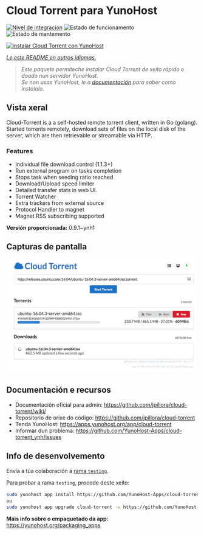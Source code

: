 <!--
NOTA: Este README foi creado automáticamente por <https://github.com/YunoHost/apps/tree/master/tools/readme_generator>
NON debe editarse manualmente.
-->

# Cloud Torrent para YunoHost

[![Nivel de integración](https://dash.yunohost.org/integration/cloud-torrent.svg)](https://dash.yunohost.org/appci/app/cloud-torrent) ![Estado de funcionamento](https://ci-apps.yunohost.org/ci/badges/cloud-torrent.status.svg) ![Estado de mantemento](https://ci-apps.yunohost.org/ci/badges/cloud-torrent.maintain.svg)

[![Instalar Cloud Torrent con YunoHost](https://install-app.yunohost.org/install-with-yunohost.svg)](https://install-app.yunohost.org/?app=cloud-torrent)

*[Le este README en outros idiomas.](./ALL_README.md)*

> *Este paquete permíteche instalar Cloud Torrent de xeito rápido e doado nun servidor YunoHost.*  
> *Se non usas YunoHost, le a [documentación](https://yunohost.org/install) para saber como instalalo.*

## Vista xeral

Cloud-Torrent is a a self-hosted remote torrent client, written in Go (golang). Started torrents remotely, download sets of files on the local disk of the server, which are then retrievable or streamable via HTTP.

### Features

- Individual file download control (1.1.3+)
- Run external program on tasks completion
- Stops task when seeding ratio reached
- Download/Upload speed limiter
- Detailed transfer stats in web UI.
- Torrent Watcher
- Extra trackers from external source
- Protocol Handler to magnet
- Magnet RSS subscribing supported


**Versión proporcionada:** 0.9.1~ynh1

## Capturas de pantalla

![Captura de pantalla de Cloud Torrent](./doc/screenshots/screenshot.png)

## Documentación e recursos

- Documentación oficial para admin: <https://github.com/jpillora/cloud-torrent/wiki/>
- Repositorio de orixe do código: <https://github.com/jpillora/cloud-torrent>
- Tenda YunoHost: <https://apps.yunohost.org/app/cloud-torrent>
- Informar dun problema: <https://github.com/YunoHost-Apps/cloud-torrent_ynh/issues>

## Info de desenvolvemento

Envía a túa colaboración á [rama `testing`](https://github.com/YunoHost-Apps/cloud-torrent_ynh/tree/testing).

Para probar a rama `testing`, procede deste xeito:

```bash
sudo yunohost app install https://github.com/YunoHost-Apps/cloud-torrent_ynh/tree/testing --debug
ou
sudo yunohost app upgrade cloud-torrent -u https://github.com/YunoHost-Apps/cloud-torrent_ynh/tree/testing --debug
```

**Máis info sobre o empaquetado da app:** <https://yunohost.org/packaging_apps>
